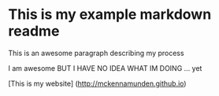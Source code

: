 # This is my example markdown readme

This is an awesome paragraph describing my process

I am awesome BUT I HAVE NO IDEA WHAT IM DOING ... yet

[This is my website] (http://mckennamunden.github.io)
